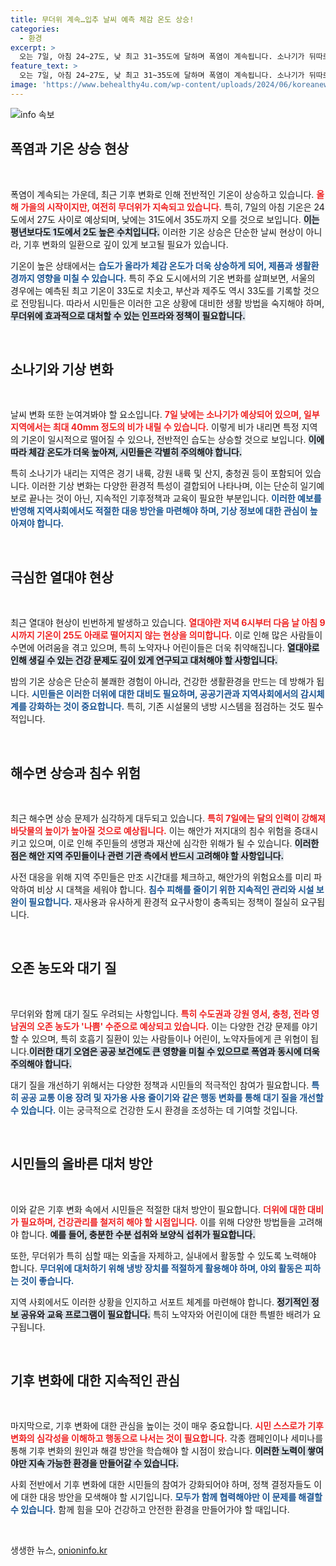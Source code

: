 ```yaml
---
title: 무더위 계속…입추 날씨 예측 체감 온도 상승!
categories:
  - 환경
excerpt: >
  오는 7일, 아침 24~27도, 낮 최고 31~35도에 달하며 폭염이 계속됩니다. 소나기가 뒤따르지만 열대야로 인한 침수 유의도 필요해요! 해변에서 시원하게 보내는 반면, 오존 농도는 ‘나쁨’ 수준.
feature_text: >
  오는 7일, 아침 24~27도, 낮 최고 31~35도에 달하며 폭염이 계속됩니다. 소나기가 뒤따르지만 열대야로 인한 침수 유의도 필요해요! 해변에서 시원하게 보내는 반면, 오존 농도는 ‘나쁨’ 수준.
image: 'https://www.behealthy4u.com/wp-content/uploads/2024/06/koreanews.jpg'
---
```


<p><img src="https://www.behealthy4u.com/wp-content/uploads/2024/06/koreanews.jpg" alt="info 속보" /></p>

<h2 data-ke-size="size26">폭염과 기온 상승 현상</h2>

<p data-ke-size="size16">&nbsp;</p>

<p>폭염이 계속되는 가운데, 최근 기후 변화로 인해 전반적인 기온이 상승하고 있습니다. <b><span style="color: #ee2323;">올해 가을의 시작이지만, 여전히 무더위가 지속되고 있습니다.</span></b> 특히, 7일의 아침 기온은 24도에서 27도 사이로 예상되며, 낮에는 31도에서 35도까지 오를 것으로 보입니다. <b><span style="background-color: #21538527;">이는 평년보다도 1도에서 2도 높은 수치입니다.</span></b> 이러한 기온 상승은 단순한 날씨 현상이 아니라, 기후 변화의 일환으로 깊이 있게 보고될 필요가 있습니다. </p>

<p>기온이 높은 상태에서는 <b><span style="color: #1a5490;">습도가 올라가 체감 온도가 더욱 상승하게 되어, 제품과 생활환경까지 영향을 미칠 수 있습니다.</span></b> 특히 주요 도시에서의 기온 변화를 살펴보면, 서울의 경우에는 예측된 최고 기온이 33도로 치솟고, 부산과 제주도 역시 33도를 기록할 것으로 전망됩니다. 따라서 시민들은 이러한 고온 상황에 대비한 생활 방법을 숙지해야 하며, <b><span style="background-color: #21538527;">무더위에 효과적으로 대처할 수 있는 인프라와 정책이 필요합니다.</span></b></p>

<p data-ke-size="size16">&nbsp;</p>

<h2 data-ke-size="size26">소나기와 기상 변화</h2>

<p data-ke-size="size16">&nbsp;</p>

<p>날씨 변화 또한 눈여겨봐야 할 요소입니다. <b><span style="color: #ee2323;">7일 낮에는 소나기가 예상되어 있으며, 일부 지역에서는 최대 40mm 정도의 비가 내릴 수 있습니다.</span></b> 이렇게 비가 내리면 특정 지역의 기온이 일시적으로 떨어질 수 있으나, 전반적인 습도는 상승할 것으로 보입니다. <b><span style="background-color: #21538527;">이에 따라 체감 온도가 더욱 높아져, 시민들은 각별히 주의해야 합니다.</span></b> </p>

<p>특히 소나기가 내리는 지역은 경기 내륙, 강원 내륙 및 산지, 충청권 등이 포함되어 있습니다. 이러한 기상 변화는 다양한 환경적 특성이 결합되어 나타나며, 이는 단순히 일기예보로 끝나는 것이 아닌, 지속적인 기후정책과 교육이 필요한 부분입니다. <b><span style="color: #1a5490;">이러한 예보를 반영해 지역사회에서도 적절한 대응 방안을 마련해야 하며, 기상 정보에 대한 관심이 높아져야 합니다.</span></b></p>

<p data-ke-size="size16">&nbsp;</p>

<h2 data-ke-size="size26">극심한 열대야 현상</h2>

<p data-ke-size="size16">&nbsp;</p>

<p>최근 열대야 현상이 빈번하게 발생하고 있습니다. <b><span style="color: #ee2323;">열대야란 저녁 6시부터 다음 날 아침 9시까지 기온이 25도 아래로 떨어지지 않는 현상을 의미합니다.</span></b> 이로 인해 많은 사람들이 수면에 어려움을 겪고 있으며, 특히 노약자나 어린이들은 더욱 취약해집니다. <b><span style="background-color: #21538527;">열대야로 인해 생길 수 있는 건강 문제도 깊이 있게 연구되고 대처해야 할 사항입니다.</span></b></p>

<p>밤의 기온 상승은 단순히 불쾌한 경험이 아니라, 건강한 생활환경을 만드는 데 방해가 됩니다. <b><span style="color: #1a5490;">시민들은 이러한 더위에 대한 대비도 필요하며, 공공기관과 지역사회에서의 감시체계를 강화하는 것이 중요합니다.</span></b> 특히, 기존 시설물의 냉방 시스템을 점검하는 것도 필수적입니다.</p>

<p data-ke-size="size16">&nbsp;</p>

<h2 data-ke-size="size26">해수면 상승과 침수 위험</h2>

<p data-ke-size="size16">&nbsp;</p>

<p>최근 해수면 상승 문제가 심각하게 대두되고 있습니다. <b><span style="color: #ee2323;">특히 7일에는 달의 인력이 강해져 바닷물의 높이가 높아질 것으로 예상됩니다.</span></b> 이는 해안가 저지대의 침수 위험을 증대시키고 있으며, 이로 인해 주민들의 생명과 재산에 심각한 위해가 될 수 있습니다. <b><span style="background-color: #21538527;">이러한 점은 해안 지역 주민들이나 관련 기관 측에서 반드시 고려해야 할 사항입니다.</span></b> </p>

<p>사전 대응을 위해 지역 주민들은 만조 시간대를 체크하고, 해안가의 위험요소를 미리 파악하여 비상 시 대책을 세워야 합니다. <b><span style="color: #1a5490;">침수 피해를 줄이기 위한 지속적인 관리와 시설 보완이 필요합니다.</span></b> 재사용과 유사하게 환경적 요구사항이 충족되는 정책이 절실히 요구됩니다.</p>

<p data-ke-size="size16">&nbsp;</p>

<h2 data-ke-size="size26">오존 농도와 대기 질</h2>

<p data-ke-size="size16">&nbsp;</p>

<p>무더위와 함께 대기 질도 우려되는 사항입니다. <b><span style="color: #ee2323;">특히 수도권과 강원 영서, 충청, 전라 영남권의 오존 농도가 '나쁨' 수준으로 예상되고 있습니다.</span></b> 이는 다양한 건강 문제를 야기할 수 있으며, 특히 호흡기 질환이 있는 사람들이나 어린이, 노약자들에게 큰 위협이 됩니다.<b><span style="background-color: #21538527;">이러한 대기 오염은 공공 보건에도 큰 영향을 미칠 수 있으므로 폭염과 동시에 더욱 주의해야 합니다.</span></b></p>

<p>대기 질을 개선하기 위해서는 다양한 정책과 시민들의 적극적인 참여가 필요합니다. <b><span style="color: #1a5490;">특히 공공 교통 이용 장려 및 자가용 사용 줄이기와 같은 행동 변화를 통해 대기 질을 개선할 수 있습니다.</span></b> 이는 궁극적으로 건강한 도시 환경을 조성하는 데 기여할 것입니다.</p>

<p data-ke-size="size16">&nbsp;</p>

<h2 data-ke-size="size26">시민들의 올바른 대처 방안</h2>

<p data-ke-size="size16">&nbsp;</p>

<p>이와 같은 기후 변화 속에서 시민들은 적절한 대처 방안이 필요합니다. <b><span style="color: #ee2323;">더위에 대한 대비가 필요하며, 건강관리를 철저히 해야 할 시점입니다.</span></b> 이를 위해 다양한 방법들을 고려해야 합니다. <b><span style="background-color: #21538527;">예를 들어, 충분한 수분 섭취와 보양식 섭취가 필요합니다.</span></b></p>

<p>또한, 무더위가 특히 심할 때는 외출을 자제하고, 실내에서 활동할 수 있도록 노력해야 합니다. <b><span style="color: #1a5490;">무더위에 대처하기 위해 냉방 장치를 적절하게 활용해야 하며, 야외 활동은 피하는 것이 좋습니다.</span></b> </p>

<p>지역 사회에서도 이러한 상황을 인지하고 서포트 체계를 마련해야 합니다. <b><span style="background-color: #21538527;">정기적인 정보 공유와 교육 프로그램이 필요합니다.</span></b> 특히 노약자와 어린이에 대한 특별한 배려가 요구됩니다.</p>

<p data-ke-size="size16">&nbsp;</p>

<h2 data-ke-size="size26">기후 변화에 대한 지속적인 관심</h2>

<p data-ke-size="size16">&nbsp;</p>

<p>마지막으로, 기후 변화에 대한 관심을 높이는 것이 매우 중요합니다. <b><span style="color: #ee2323;">시민 스스로가 기후 변화의 심각성을 이해하고 행동으로 나서는 것이 필요합니다.</span></b> 각종 캠페인이나 세미나를 통해 기후 변화의 원인과 해결 방안을 학습해야 할 시점이 왔습니다. <b><span style="background-color: #21538527;">이러한 노력이 쌓여야만 지속 가능한 환경을 만들어갈 수 있습니다.</span></b></p>

<p>사회 전반에서 기후 변화에 대한 시민들의 참여가 강화되어야 하며, 정책 결정자들도 이에 대한 대응 방안을 모색해야 할 시기입니다. <b><span style="color: #1a5490;">모두가 함께 협력해야만 이 문제를 해결할 수 있습니다.</span></b> 함께 힘을 모아 건강하고 안전한 환경을 만들어가야 할 때입니다. </p>

<p data-ke-size="size16">&nbsp;</p>
생생한 뉴스, <a href="https://onioninfo.kr" rel="dofollow">onioninfo.kr</a>


